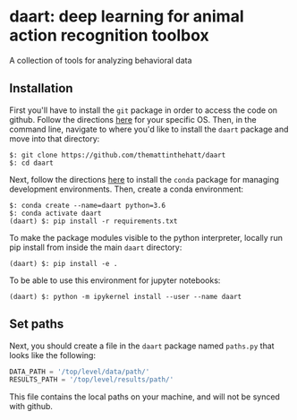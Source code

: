# daart: deep learning for animal action recognition toolbox
A collection of tools for analyzing behavioral data


## Installation

First you'll have to install the `git` package in order to access the code on github. Follow the directions [here](https://git-scm.com/book/en/v2/Getting-Started-Installing-Git) for your specific OS.
Then, in the command line, navigate to where you'd like to install the `daart` package and move into that directory:
```
$: git clone https://github.com/themattinthehatt/daart
$: cd daart
```

Next, follow the directions [here](https://docs.conda.io/projects/conda/en/latest/user-guide/install/) to install the `conda` package for managing development environments. 
Then, create a conda environment:

```
$: conda create --name=daart python=3.6
$: conda activate daart
(daart) $: pip install -r requirements.txt 
```

To make the package modules visible to the python interpreter, locally run pip 
install from inside the main `daart` directory:

```
(daart) $: pip install -e .
```

To be able to use this environment for jupyter notebooks:

```
(daart) $: python -m ipykernel install --user --name daart
```

## Set paths

Next, you should create a file in the `daart` package named `paths.py` that looks like the following:

```python
DATA_PATH = '/top/level/data/path/'
RESULTS_PATH = '/top/level/results/path/'
```

This file contains the local paths on your machine, and will not be synced with github.
